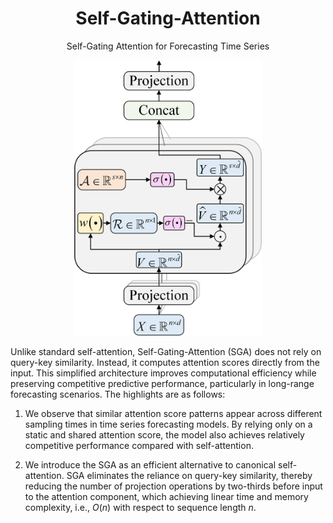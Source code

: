 <div align="center">
  
# Self-Gating-Attention
Self-Gating Attention for Forecasting Time Series

<img src="https://github.com/DezhengWang/Self-Gating-Attention/blob/main/alpha.png" alt="Self-gating attention mechanism." width="300" />

</div>

Unlike standard self-attention, Self-Gating-Attention (SGA) does not rely on query-key similarity. Instead, it computes attention scores directly from the input. This simplified architecture improves computational efficiency while preserving competitive predictive performance, particularly in long-range forecasting scenarios. The highlights are as follows:

1) We observe that similar attention score patterns appear across different sampling times in time series forecasting models. By relying only on a static and shared attention score, the model also achieves relatively competitive performance compared with self-attention.

2) We introduce the SGA as an efficient alternative to canonical self-attention. SGA eliminates the reliance on query-key similarity, thereby reducing the number of projection operations by two-thirds before input to the attention component, which achieving linear time and memory complexity, i.e., $O(n)$ with respect to sequence length $n$.
